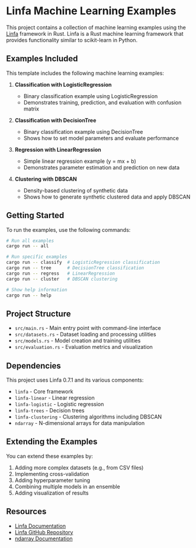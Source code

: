 # Linfa Machine Learning Examples

This project contains a collection of machine learning examples using the [Linfa](https://github.com/rust-ml/linfa) framework in Rust. Linfa is a Rust machine learning framework that provides functionality similar to scikit-learn in Python.

## Examples Included

This template includes the following machine learning examples:

1. **Classification with LogisticRegression**
   - Binary classification example using LogisticRegression
   - Demonstrates training, prediction, and evaluation with confusion matrix

2. **Classification with DecisionTree**
   - Binary classification example using DecisionTree
   - Shows how to set model parameters and evaluate performance

3. **Regression with LinearRegression**
   - Simple linear regression example (y = mx + b)
   - Demonstrates parameter estimation and prediction on new data

4. **Clustering with DBSCAN**
   - Density-based clustering of synthetic data
   - Shows how to generate synthetic clustered data and apply DBSCAN

## Getting Started

To run the examples, use the following commands:

```bash
# Run all examples
cargo run -- all

# Run specific examples
cargo run -- classify  # LogisticRegression classification
cargo run -- tree      # DecisionTree classification
cargo run -- regress   # LinearRegression
cargo run -- cluster   # DBSCAN clustering

# Show help information
cargo run -- help
```

## Project Structure

- `src/main.rs` - Main entry point with command-line interface
- `src/datasets.rs` - Dataset loading and processing utilities
- `src/models.rs` - Model creation and training utilities
- `src/evaluation.rs` - Evaluation metrics and visualization

## Dependencies

This project uses Linfa 0.7.1 and its various components:

- `linfa` - Core framework
- `linfa-linear` - Linear regression
- `linfa-logistic` - Logistic regression
- `linfa-trees` - Decision trees
- `linfa-clustering` - Clustering algorithms including DBSCAN
- `ndarray` - N-dimensional arrays for data manipulation

## Extending the Examples

You can extend these examples by:

1. Adding more complex datasets (e.g., from CSV files)
2. Implementing cross-validation
3. Adding hyperparameter tuning
4. Combining multiple models in an ensemble
5. Adding visualization of results

## Resources

- [Linfa Documentation](https://docs.rs/linfa/)
- [Linfa GitHub Repository](https://github.com/rust-ml/linfa)
- [ndarray Documentation](https://docs.rs/ndarray/)
